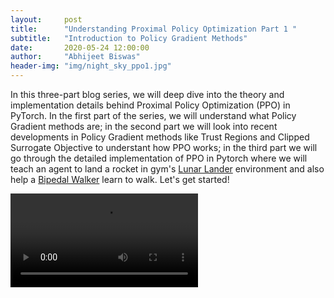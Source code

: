 ```yaml
---
layout:     post
title:      "Understanding Proximal Policy Optimization Part 1 "
subtitle:   "Introduction to Policy Gradient Methods"
date:       2020-05-24 12:00:00
author:     "Abhijeet Biswas"
header-img: "img/night_sky_ppo1.jpg"
---
```


In this three-part blog series, we will deep dive into the theory and implementation details behind Proximal Policy Optimization (PPO) in PyTorch. In the first part of the series, we will understand what Policy Gradient methods are; in the second part we will look into recent developments in Policy Gradient methods like Trust Regions and Clipped Surrogate Objective to understant how PPO works; in the third part we will go through the detailed implementation of PPO in Pytorch where we will teach an agent to land a rocket in gym's [Lunar Lander](https://gym.openai.com/envs/LunarLander-v2/) environment and also help a [Bipedal Walker](https://gym.openai.com/envs/BipedalWalker-v2/) learn to walk. Let's get started!

<video controls  src="{{ site.baseurl }}/img/policy_gradient.mp4" autoplay loop/>


**Table of Content**
1. TOC
{:toc}

<p> </p>

### Introduction

Proximal Policy Optimization(PPO) is a class of policy gradient methods designed by OpenAI that can solve a wide variety of complicated tasks ranging from Atari games, Robotic control to even defeating [World Champions at DOTA 2](https://openai.com/blog/openai-five-defeats-dota-2-world-champions/). The main goal for PPO was to address the earlier problems in policy gradient methods by improving upon:
- Ease of implementation
- Sample Efficiency
- Ease of tuning hyperparameters

PPO is a on-policy learning method which doesn't store past experience and learns on the go. Earlier methods used to perform only one gradient update per data sample making it sample inefficient but PPO enables multiple passes over same data sample making it more sample efficient. PPO also combines the benefits of Trust region policy optimization (TRPO), which is another policy gradient method with reliable performance, but it is much simpler to implement. Similar to TRPO, PPO avoids  large policy update and hence provides stable training with lesser number of tweaks. PPO provides the ease of implementation and hyper-parameter tuning along with being sample efficient, while trying to maximize the objective function by updating the policy without deviating much from the earlier one.

To understand PPO, let's first start with understanding what policy gradient methods are.

### Policy Gradient Methods

A lot of the current successes in Deep Reinforcement Learning is because of Policy gradient methods. This is an approach in reinforcement learning where we directly learn the policy to select the best action. We try to find the stochastic policy (probability of taking an action in a given state) that maximizes our expected return (sum of total future rewards with discounting factor). We collect a bunch of trajectories (sequence of states, actions and rewards) with our current policy and try to increase the probability of good trajectories/actions by updating the parameters of our policy. 

We can write the parameterized policy as, $\pi(a|s,\theta) = P(A\_{t}=a|S\_{t} = s, \theta\_{t} = \theta)$, i.e., probability that action $a$ is taken at time $t$ given that the environment is in state $s$ at time $t$ with parameter $\theta \in \mathcal{R}^{d} $. We consider a scalar performance measure $J(\theta)$ which is the expected return given current policy i.e. $E[R|\pi\_{\theta}]$ where $R$ is the sum of discounted future rewards $r$, $R = \sum\_{t=0}^{\infty}\gamma^{t}r\_{t}$, $\gamma$ is the discounting factor, generally it is 0.99 (discounting emphasizes recent rewards than future ones, it prevents the sum from blowing up and helps in reducing variance). We try to maximize $J(\theta)$ by updating the parameters using gradient ascent, $\theta\_{t+1} = \theta\_{t} + \alpha*\widehat{\nabla J(\theta\_{t})}$, where $\widehat{\nabla J(\theta\_{t})} \in \mathcal{R}^{d}$ is a stochastic estimate (calculated through sampling) whose expectation approximates the gradient of the performance measure with respect to its parameter $\theta$. Let's understand the math behind it by calculating the gradient of expectation $E\_{x\sim p(x|\theta)}[f(x)]$,

$$\nabla\_{\theta}E\_{x}[f(x)] = \nabla\_{\theta}\int p(x|\theta) f(x)dx \\
                             =  \int \nabla\_{\theta}p(x|\theta) f(x)dx \\
                             = \int p(x|\theta)\frac{\nabla\_{\theta}p(x|\theta)}{p(x|\theta)} f(x)dx\\
                             = \int p(x|\theta)\nabla\_{\theta}\log p(x|\theta) f(x)dx\\
                             = E\_{x}[ f(x) \nabla\_{\theta}\log p(x|\theta)]$$,
                             
                            
Here we have used the fact that $\nabla\log f(x) = \frac{\nabla f(x)}{f(x)}$, this converts the integral into expectation, using which we can calculate the integral approximately through sampling. We can sample $N$ such $x\_{i}$ from $p(x|\theta)$ and calculate $ f(x\_{i}) \nabla\_{\theta}\log p(x\_{i}|\theta)$ for each $x\_{i}$, so the gradient of the expectation will be, $$\nabla\_{\theta}E\_{x}[f(x)] \approx  \sum\_{i=0}^{N} (f(x\_{i}) \nabla\_{\theta}\log p(x\_{i}|\theta))/N$$
This expression is valid even if the function is discontinuous and unknown, or sample space containing $x$ is a discrete set. This is the beauty of the log derivative trick and now you know why you see log in such objective functions.

Let's try to understand this gradient expression as it will be the central idea behind policy gradient. The gradient, $\nabla\_{\theta}\log p(x\_{i},\theta))$ is a vector which gives a direction in the parameter space of $\theta$, and  if we move in this direction we will increase the probability of observing $x\_{i}$ by changing $p(x\_{i}|\theta)$. The final gradient direction is the weighted sum of all the individual gradients (vectors) with $f(x\_{i})$ as weights, which means high value of $f(x\_{i})$ have more contribution to the final gradient vector. So the probability of observing $x\_{i}$ with higher $f(x\_{i})$ increases as they have more say in the parameter update. So after updating $\theta$, if we sample from $p(x|\theta)$ it will return $x\_{i}$ which have high $f(x\_{i})$. This will maximize the expectation $E\_{x\sim p(x|\theta)}[f(x)]$, as it roughly translates to the mean of the observed $f(x\_{i}) $. Let's consider a simple example to understand this concept better.  

Consider a  reward function which takes a real number (e.g. agent's action) and outputs a reward value for that action. Let's define an arbitrary reward function $f$, such that $f: \mathcal{R}-> \mathcal{R}$,

$f(x) = 0 $, for $ x <=0$

$f(x) = 2 $, for $ 0< x <=2$

$f(x) = x $, for $ 2< x <=4$

$f(x) = 8 - x $, for $ 4< x <=8$

$f(x) = 0 $, for $ x>8$,

the function looks like this

<figure>
  <img class="image" width="100%" src="{{ site.baseurl }}/img/reward_function.png" alt="">
  <figcaption class="image-caption" style="font-size:11px"> Reward Function</figcaption>
</figure>

I have chosen an arbitrary function with one peak and some plateau region, to show that we can update the parameters of our probability density function in such a way that we get values closer to the peak (in this case 4) when we sample from this distribution. We can think of the probability density as our policy, we want to have a policy which takes actions that gives higher reward. Time to look at some code!

p> </p>

```python
#Importing Packages
import numpy as np

# Always set random seeds
# for reproducibility
np.random.seed(0)

import torch
torch.manual_seed(0)
import torch.nn as nn
import torch.optim as optim
from torch.distributions import Normal

import scipy.stats as stats

import matplotlib.pyplot as plt

#Importing celluloid to create animation
from celluloid import Camera
from IPython.display import HTML


class GaussianDistribution(nn.Module):
    
    def __init__(self):
        
        super().__init__()
        
        #Initializing the mean with zeros
        self.mean = nn.Parameter(torch.zeros(1,1))
        
        # Instead of estimating std directly, we 
        # estimate the log of standard deviation, 
        # so that when we take exp of this estimate, 
        # we get the std that way it is always positive
        
        # Initializing the log of std with 1
        self.log_std = nn.Parameter(torch.ones(1,1))
        
    def forward(self):
        
        """
        Returns a Normal distribution
        
        """

        return Normal(self.mean, self.log_std.exp())
    
    
def update_policy(samples=100, 
                  steps = 10, 
                  plot = True,
                  plot_interval = 50):

    
    """
    Arguments: samples - Number of samples to be
                         used for update
                         
               steps - Number updates to the policy
               
               plot - (True/False) Whether to plot or not
               
               plot_interval - Plotting Interval needed 
                               to create animation
                               
    Returns: an animation object
                               
    Description: Updates the 
    
    """
    
    if plot:
        
        fig = plt.figure()

        # Setting up camera to 
        # capture frames for animation
        camera = Camera(fig)

        plt.xlabel('Continuous Action Space')
        plt.title('Policy update to maximize reward')


    # Creating our x-axis
    x = np.linspace(-2, 10, 201)
    
    for i in range(steps):
        
        dist = gaussian_dist()
        
        # Sampling values from our policy
        sampled_values = dist.sample((samples,))
        
        # Getting the log probability for each sample
        log_probs = (dist.log_prob(sampled_values)
                     .flatten())
        
        # Getting the function output for each sample
        func_values = torch.from_numpy(vectorised_my_func(
                                    sampled_values
                                     .flatten()
                                     .numpy()))
        
        # Defining our objective function
        # minus  sign is for maximizing it
        objective_func = -(log_probs*func_values).mean()
        
        # Clearing any past gradient
        # otherwise gradients get accumulated
        optimizer.zero_grad()
        
        # Calculating the gradients of objective
        # function with respect to the parameters
        objective_func.backward()
        
        #Updating the parameters of the policy
        optimizer.step()
        
        # Plotting the policy update
        if plot and i % plot_interval == 0 :
            
            plt.plot(x,stats.norm.pdf(x,
                        gaussian_dist.mean.item(), 
                        gaussian_dist.log_std.exp().item()),
                     color='r')
            
            plt.plot(x, vectorised_my_func(x), color = 'b')
            
            plt.legend(['Policy (Step: %d)'%i,'Reward function'])
            
            camera.snap()
    
    if plot:
        
        plt.close()

        return camera

    return 
        
                                  
# Defining our function
my_func = lambda x: 4-abs(x-4) if 2<=x<=8 else 2 if 0<=x<=2 else 0

# Vectorizing our function so that it can take
# multiple inputs and evaluates them simultaneously

vectorised_my_func = np.vectorize(my_func, otypes = [float])
# CAUTION:
# Don't forget to mention otype (output data type)
# otherwise it infers datatype from the first output value 
# and will convert all the values based on that. For eg. 
# in this case it forces all the output to be integer if we don't
# mention the output type.

# Instantiating our distribution
gaussian_dist = GaussianDistribution()

print('Initial Policy Parameters')
print('Mean:',gaussian_dist.mean.item())
print('Standard Deviation:', gaussian_dist.log_std.exp().item())


# Setting up the Adam optimizer 
optimizer = optim.Adam(gaussian_dist.parameters(), lr= .01 )


# Updating the policy with 100 samples
# for 1000 steps
camera = update_policy(samples= 100, 
                       steps = 1000,
                       plot = True,
                       plot_interval = 50)

print('\nUpdated Policy Parameters')
print('Mean:',gaussian_dist.mean.item())
print('Standard Deviation:', gaussian_dist.log_std.exp().item())

animate = camera.animate()

HTML(animate.to_html5_video())
```

<video controls  src="{{ site.baseurl }}/img/policy_gradient.mp4" autoplay loop/>

In policy gradient method, the random variable $x$ is a whole trajectory $\tau$ which is a sequence of states, actions and rewards, i.e.,  

$\tau = (s\_{0}, a\_{0}, r\_{0}, s\_{1}, a\_{1}, r\_{1}, ..., ..., s\_{T -1 }, a\_{T-1}, r\_{T-1})$,

We will calculate the gradient of expectation(our performance measure) over trajectories ,

$\nabla\_{\theta} J(\theta) = \nabla\_{\theta}E\_{\tau}[R(\tau)] = E\_{\tau}[ R(\tau) \nabla\_{\theta}\log p(\tau|\theta)]$,

Here $p(\tau|\theta)$ is the probability of trajectory given the parameter $\theta$, 

$$p(\tau|\theta) = \mu(s\_{0}) \prod\_{t=0}^{T-1}[\pi(a\_{t}|s\_{t},\theta)P(s\_{t+1},r\_{t}|s\_{t},a\_{t})]\\
\log p(\tau|\theta) = \log\mu(s\_{0})+ \sum\_{t=0}^{T-1}[\log\pi(a\_{t}|s\_{t},\theta)+ \log P(s\_{t+1},r\_{t}|s\_{t},a\_{t})]\\
\nabla\_{\theta}\log p(\tau|\theta) = \nabla\_{\theta}\sum\_{t=0}^{T-1}\log\pi(a\_{t}|s\_{t},\theta)$$ , 
where $\mu(s\_{0})$ is the probability of initial state and $P(s\_{t+1},r\_{t}|s\_{t},a\_{t})$ is the probability of transitioning from $s\_{t}$ to $s\_{t+1}$ after taking action $a\_{t}$ (this represents the environment dynamics). Both $\nabla\_{\theta}\log\mu(s\_{0})$ and  $\nabla\_{\theta}\log P(s\_{t+1},r\_{t}|s\_{t},a\_{t})$ are equal to 0 as they don't depend on $\theta$. Since $\nabla\_{\theta}\log P(s\_{t+1},r\_{t}|s\_{t},a\_{t})= 0$, that means our algorithm doesn't care about the system dynamics, even without knowing anything about how the states are transitioning based on our actions, we can still learn. That's the best part of the algorithm. So now after substituting our gradient becomes,
$\nabla\_{\theta} J(\theta) = \nabla\_{\theta}E\_{\tau}[R(\tau)] = E\_{\tau}[R\nabla\_{\theta}\sum\_{t=0}^{T-1}\log\pi(a\_{t}|s\_{t},\theta))] $. 

Let's understand the intuition behind this gradient. We are trying to maximize our performance measure $J(\theta)$ by increasing probability of good trajectories and decreasing probability of bad trajectories. $\nabla\_{\theta}\log\pi(a\_{t}|s\_{t},\theta))$ gives the direction in which we should move in the parameter space to increase the probability of action at time $t$. Since the final direction is the weighted sum of all vector directions with the Return of the trajectory as weight,.i.e, $\sum\_{i = 1}^{N}R(\tau\_{i})\nabla\_{\theta}\log p(\tau\_{i}|\theta)/N$,so if $R$ is higher for a trajectory the final gradient direction will tend to be in direction that maximizes the probability of actions taken in that trajectory and when $R$ is lower it will give lesser weightage to it.

We can improve this gradient further. We know that rewards collected before time $t$ shouldn't affect the probability of actions taken starting from $t$. Only the current state's information is required for the agent to take an action and the reward follows from that. So only the future discounted rewards should impact the probability of agent's actions. Using this fact, we can rewrite the equations as,

$\nabla\_{\theta} J(\theta) = \nabla\_{\theta}E\_{\tau}[R(\tau)] = E\_{\tau}[\nabla\_{\theta}\sum\_{t=0}^{T-1}\log\pi(a\_{t}|s\_{t},\theta))\sum\_{t^\prime=t}^{T-1}\gamma^{t^{\prime}-t}r\_{t}]$



There are still couple of problems with this gradient estimation. Do you see it? Suppose $R>=0$, then even if $R$ is small for a trajectory there is a still small positive component that is trying to increase the probability of actions taken during that trajectory. This doesn't make sense as we should reduce the probability of actions which contribute to small returns. We will encounter same problem with all $R$ being negative. Moreovoer, the gradient estimation has high variance and is noisy which slows down the learning. This is mainly because with small changes in action we may end up in complete different trajectories with different returns. Also, we are only sampling few trajectories out of the possible millions. In the next section we will look at how we can tackle this.

### Baselines

To alleviate the problem described in the last part of previous section, we will introduce the concept of baselines. Now the gradient of the performance measure changes to,

$\nabla\_{\theta} J(\theta) = \nabla\_{\theta}E\_{\tau}[R(\tau)] = E\_{\tau}[\nabla\_{\theta}\sum\_{t=0}^{T-1}\log\pi(a\_{t}|s\_{t},\theta))(\sum\_{t^\prime=t}^{T-1}\gamma^{t^{\prime}-t}r\_{t}-b)]$,
where b is the baseline. Intuitively, we want the baseline to be the average return when we are present in the state and we want to only increase (or decrease) the probability of the action if the observed return is more (or less) than the average. $\hat{A\_{t}} = \sum\_{t=t^{\prime}}^{T-1}\gamma^{t-t^{\prime}}r\_{t} - b$, is called the advantage estimate. Interestingly, this doesn't change our gradients. We can see why by looking at the part of expected value of the gradient where b is present,

$E\_{\tau}[\nabla\_{\theta}\sum\_{t=0}^{T-1}\log\pi(a\_{t}|s\_{t}) b]\\
 = E\_{\tau}[\nabla\_{\theta}\log p(\tau|\theta) b]\\
 = \sum\_{\tau}[p(\tau|\theta)\frac{\nabla\_{\theta}p(\tau|\theta)}{p(\tau|\theta)} b]\\
 = b\nabla\_{\theta}\sum\_{\tau}p(\tau|\theta)\\
 =b\nabla\_{\theta}1\\
 = 0$
 
 You might be wondering, what are the good choices for b?
 
 - It can be a simple constant baseline: $b \approx \frac{1}{N}\sum\_{i=1}^{N}R(\tau^{(i)})$, this is just the average return of all the trajectories
 - Or, it can be state-dependent expected return:
   $b(s\_{t}) = E[r\_{t} + \gamma r\_{t+1}.... + \gamma^{T-1-t}r\_{T-1}| s\_{t}] = V^{\pi}(s\_{t})$.

To evaluate $V^{\pi}(s\_{t})$, we can have a neural network which takes the state as input and regress it over the target $\sum\_{i=t}^{T-1}\gamma^{i-t}r\_{t}$ after collecting multiple trajectories. This is the Monte-Carlo estimate of $V^{\pi}(s\_{t})$.
Steps for Monte-Carlo estimate:
 - Initialize $V\_{\phi\_{0}}^{\pi}$
 - Collect Trajectories $\tau\_1, \tau\_2,...., \tau\_m$
 - Regress against observed returns
 $$\phi\_{i+1} = \underset{\phi}{\arg\min} \frac{1}{m} \sum\_{i=0}^{m}\sum\_{t=0}^{H-1}(V\_{\phi\_{i}}^{\pi}(s\_{t}^{(i)}) - \sum\_{k=t}^{H-1} R(s\_{k}^{(i)}, u\_{k}^{(i)}))^2$$
     
 

We can also do a Temporal-Difference TD(0) update, by regressing $V^{\pi}(s\_{t})$ over $r\_{t} + \gamma V^{\pi}(s\_{t+1})$ after collecting several samples of $(s\_{t}, a\_{t}, s\_{t+1}, r\_{t})$. Motivation for this comes from the Bellman Equation,
$$V^{\pi}(s) = \underset{a}\sum \pi(a|s)\underset{s^{\prime}}\sum P(s^{\prime}|s,a)[r(s,a,s^{\prime}) + \gamma V^{\pi}(s^{\prime})]$$ 


Since we don't know the transition dynamics ($P(s^{\prime}|s,a)$), so we collect experiences $(s,a,s^{\prime},r)$ using our current policy and average over them to roughly get the expected value. Steps for TD estimate:

 - Initialize $V\_{\phi\_{0}}^{\pi}$
 - Collect data $(s,a,s^{\prime},r)$
 - Regress against TD target
 $$\phi\_{i+1} = \underset{\phi}{\min} \underset{s,a,s^{\prime},r}\sum || r + \gamma V\_{\phi\_{i}}^{\pi}(s^{\prime}) -V\_{\phi\_{i}}^{\pi}(s)||\_{2}^{2} + \lambda ||\phi - \phi\_{i}||\_{2}^{2}$$
  
The second term in the above loss function ensures our parameter $\phi$ does't move far from previous estimate $\phi\_{i}$.




Let's look at some of the algorithms.

####  Vanilla Policy Gradient Algorithm

- Initialize policy parameter $\theta$ and baseline $b$
- For i = 1,2,3... do
    - Collect trajectories by following current policy
    - At each time step in each trajectory, calculate the Return($ R\_{t} = \sum\_{i=t}^{T-1}\gamma^{i-t}r\_{t}$)
      and advantage estimate ( $\hat{A\_{t}} = R\_{t} - b(s\_{t})$)
    - Update the baseline by minimizing $(b(s\_{t})-R\_{t})^2$ over all trajectories and timesteps
    - Update the policy using the gradient estimate, $\nabla\_{\theta}\sum\_{t=0}^{T-1}\log\pi(a\_{t}|s\_{t},\theta))\hat{A\_{t}}$

#### REINFORCE Algorithm

In REINFORCE, we update our policy after a single episode and don't use baseline.
Note: Here $G$  and $R$ are used to denote return and reward respectively.

<figure>
  <img class="image" width="100%" src="{{ site.baseurl }}/img/reinforce.PNG" alt="">
  <figcaption class="image-caption" style="font-size:11px">Source: "Reinforcement Learning" by Richard S. Sutton and Andrew G. Barto
</figcaption>
</figure>

#### REINFORCE with baseline

In  REINFORCE with baseline, we update our policy after a single episode and use value (expected return for a state) function as our baseline. We update the baseline after each epoch by calculating the gradient of the mean squared error (MSE). Note: Here $G$  and $R$ are used to denote return and rewards respectively.


<figure>
  <img class="image" width="100%" src="{{ site.baseurl }}/img/reinforce%20with%20baseline.PNG" alt="">
  <figcaption class="image-caption" style="font-size:11px">Source: "Reinforcement Learning" by Richard S. Sutton and Andrew G. Barto
</figcaption>
</figure>

#### Actor - Critic Method

In Actor-Critic Method, the value estimate is updated using the estimate of the subsequent states. This introduces bias and also reduces variance. We will look into it in the next section.
Note: Here $G$  and $R$ are used to denote return and rewards respectively.

<figure>
  <img class="image" width="100%" src="{{ site.baseurl }}/img/actor-critic.PNG" alt="">
  <figcaption class="image-caption" style="font-size:11px">Source: "Reinforcement Learning" by Richard S. Sutton and Andrew G. Barto
</figcaption>
</figure>

### Generalized Advantage Estimate (GAE)

In policy gradient, we want to increase the probability of action which gives us high return for that state. $Q^{\pi}(s\_{t},a\_{t}) = E[r\_{0} + \gamma r\_{1} + \gamma^2 r\_{2} ...|s\_{t},a\_{t}]$ is the expected return for our current state and action. From a single rollout $R(s\_{t}, a\_{t}) = \sum\_{i=t}^{T-1}\gamma^{i-t}r\_{t}$, we obtain the estimation of $Q^{\pi}(s,a) = E[r\_{0} + \gamma r\_{1} + \gamma^2 r\_{2} ...| s\_{0}=s,a\_{0}=a]$, but this will vary across trajectories and will have high variance, hence convergence may be slow. To reduce variance we can introduce function approximation,

$Q^{\pi}(s,a) = E[r\_{0} + \gamma r\_{1} + \gamma^2 r\_{2} ...| s\_{0}=s,a\_{0}=a]\\
= E[r\_{0} + \gamma V^{\pi}(s\_{1})| s\_{0}=s,a\_{0}=a] $

 or we can take more steps,

$= E[r\_{0} +\gamma r\_{1}  + \gamma^2 V^{\pi}(s\_{2})| s\_{0}=s,a\_{0}=a]\\
= E[r\_{0} +\gamma r\_{1} + \gamma^2 r\_{2}  + \gamma^3 V^{\pi}(s\_{3})| s\_{0}=s,a\_{0}=a]\\
= ....$

When we take 1 step, i.e.Temporal-Difference TD(0), we are reducing the variance as $V^{\pi}(s)$ (estimated return at state $s$) won't change across trajectories unless we update it, but it increases our bias as we are estimating the expected return for current state and action using another estimate and not from the observed value. Initially we start our $V^{\pi}(s)$ with random guess and it updates slowly from experience which may not give us the true picture, hence it is biased. When we take all the steps till T-1,  we are essentially using Monte-Carlo which is unbiased but high variance as the whole trajectory may be completely different with different returns because of small changes in action selection or state transitioning. The more sampled reward terms we consider more will be our variance because of the noise in them. The good thing about Monte-Carlo is that we have guaranteed convergence and also it is unbiased as we are estimating it from the observed rewards.

<figure>
  <img class="image" width="100%" src="{{ site.baseurl }}/img/td_n.png" alt="">
  <figcaption class="image-caption" style="font-size:11px">Source: David Silver's Lecture Slides (link in references)
</figcaption>
</figure>

What if there was a way to strike a balance between the two? The answer to that is Generalized Advantage Estimate (GAE). In GAE, we take the weighted sum of all the different step estimates to create the final estimate. Let the $k$-step Advantage estimate be $ \hat{A}\_{t}^{(k)} = r\_{t} +\gamma r\_{t+1}   + \gamma^2 r\_{t+2}+... +\gamma^{k-1} r\_{t+k-1}+ \gamma^{k} V(s\_{t+k}) - V(s\_{t}) $  and the TD residual be $\delta\_{t}^{V} = \hat{A}\_{t}^{(1)} = r\_{t} +\gamma V^{\pi}(s\_{t+1}) - V(s\_{t}) $, then the generalized advantage estimate $GAE(\gamma,\lambda)$ is 
defined as ,

$$\hat{A}\_{t}^{GAE(\gamma,\lambda)} = (1-\lambda)(\hat{A}\_{t}^{(1)} + \lambda \hat{A}\_{t}^{(2)} + \lambda^2 \hat{A}\_{t}^{(3)} + ...)\\
=  (1-\lambda)( \delta\_{t}^{V} + \lambda (\delta\_{t}^{V} + \gamma \delta\_{t+1}^{V}) +\lambda^2(\delta\_{t}^{V} + \gamma \delta\_{t+1}^{V} + \gamma^2 \delta\_{t+2}^{V}) + ....)\\
= (1-\lambda)( \delta\_{t}^{V} (1 + \lambda +\lambda^2 +\lambda^3 +...) +  \gamma \delta\_{t+1}^{V} (\lambda +\lambda^2 +\lambda^3 +...) + \gamma^2 \delta\_{t+2}^{V} (\lambda^2 +\lambda^3 + \lambda^4 ...) + ...)\\
= (1-\lambda)(\delta\_{t}^{V}(\frac{1}{(1-\lambda)} + \gamma \delta\_{t+1}^{V}(\frac{\lambda}{(1-\lambda)}) + \gamma^2 \delta\_{t+2}^{V}(\frac{\lambda^2}{(1-\lambda)} + ...)\\
= \sum\_{l=0}^{\infty} (\gamma \lambda)^l \delta\_{t+l}^{V}$$

The equation uses the fact that $\hat{A}\_{t}^{(2)} = r\_{t} +\gamma r\_{t+1}   + \gamma^2 V(s\_{t+2}) - V(s\_{t})\\
    = r\_{t} + \gamma V(s\_{t+1}) - V(s\_{t}) +\gamma (r\_{t+1}   + \gamma V(s\_{t+2})  - V(s\_{t+1}))
    = \delta\_{t}^{V} + \gamma \delta\_{t+1}^{V}$

and similarly for other terms. The generalized advantage estimator introduces trade-off between bias and variance, controlled by parameter $\lambda$ when $0<\lambda<1$. There are two extreme cases when $\lambda=0$ and  $\lambda=1$. When 
 $\lambda=0$, $GAE(\gamma,0) =  r\_{t} + \gamma V(s\_{t+1}) - V(s\_{t})$, it is same as Temporal Difference TD(0) method and when $\lambda=1$ $GAE(\gamma,1) = \sum\_{l=0}^{\infty}\gamma^l r\_{t+l} - V(s\_{t})$, it becomes Monte Carlo method. So by selecting a suitable value of $\lambda$ we can reduce the variance (0.99 works well in practice).
 
 ### Ending Note

In this post we learnt the mathematics behind Policy Gradient methods and various modifications to reduce variance of the gradients and speed-up learning. In part 2, we will learn how we can improve sample efficiency and make the learning algorithm more reliable through Importance Sampling, Trust Regions and Clipped Surrogate methods. These are some of the core ideas in PPO. In part 3, we will learn to build our own agent from scratch and train it using PPO in Pytorch.

Hope you enjoyed reading the post!

**References and Further Reading:**
    
- [Deep RL Bootcamp Lecture 4A: Policy Gradients](https://www.youtube.com/watch?v=S_gwYj1Q-44&list=PLFihX_3MLxS8VY0y851LZ6TAZWUZeQ0yN&index=4)
- [David Silver's Lecture Slides](https://www.davidsilver.uk/teaching/)
- http://karpathy.github.io/2016/05/31/rl/
- "Reinforcement Learning" by Richard S. Sutton and Andrew G. Barto
- [High-Dimensional Continuous Control Using Generalized Advantage Estimation](https://arxiv.org/abs/1506.02438)


    



